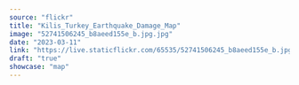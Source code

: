 ```yaml
---
source: "flickr"
title: "Kilis_Turkey_Earthquake_Damage_Map"
image: "52741506245_b8aeed155e_b.jpg.jpg"
date: "2023-03-11"
link: "https://live.staticflickr.com/65535/52741506245_b8aeed155e_b.jpg"
draft: "true"
showcase: "map"
---
```

